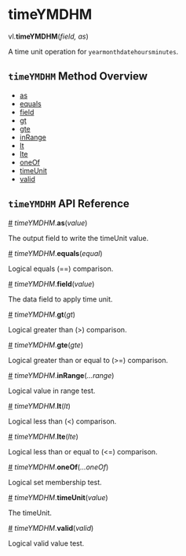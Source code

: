 # timeYMDHM

vl.<b>timeYMDHM</b>(<em>field, as</em>)

A time unit operation for <code>yearmonthdatehoursminutes</code>.

## <code>timeYMDHM</code> Method Overview

* <a href="#as">as</a>
* <a href="#equals">equals</a>
* <a href="#field">field</a>
* <a href="#gt">gt</a>
* <a href="#gte">gte</a>
* <a href="#inRange">inRange</a>
* <a href="#lt">lt</a>
* <a href="#lte">lte</a>
* <a href="#oneOf">oneOf</a>
* <a href="#timeUnit">timeUnit</a>
* <a href="#valid">valid</a>

## <code>timeYMDHM</code> API Reference

<a id="as" href="#as">#</a>
<em>timeYMDHM</em>.<b>as</b>(<em>value</em>)

The output field to write the timeUnit value.

<a id="equals" href="#equals">#</a>
<em>timeYMDHM</em>.<b>equals</b>(<em>equal</em>)

Logical equals (==) comparison.

<a id="field" href="#field">#</a>
<em>timeYMDHM</em>.<b>field</b>(<em>value</em>)

The data field to apply time unit.

<a id="gt" href="#gt">#</a>
<em>timeYMDHM</em>.<b>gt</b>(<em>gt</em>)

Logical greater than (>) comparison.

<a id="gte" href="#gte">#</a>
<em>timeYMDHM</em>.<b>gte</b>(<em>gte</em>)

Logical greater than or equal to (>=) comparison.

<a id="inRange" href="#inRange">#</a>
<em>timeYMDHM</em>.<b>inRange</b>(<em>...range</em>)

Logical value in range test.

<a id="lt" href="#lt">#</a>
<em>timeYMDHM</em>.<b>lt</b>(<em>lt</em>)

Logical less than (<) comparison.

<a id="lte" href="#lte">#</a>
<em>timeYMDHM</em>.<b>lte</b>(<em>lte</em>)

Logical less than or equal to (<=) comparison.

<a id="oneOf" href="#oneOf">#</a>
<em>timeYMDHM</em>.<b>oneOf</b>(<em>...oneOf</em>)

Logical set membership test.

<a id="timeUnit" href="#timeUnit">#</a>
<em>timeYMDHM</em>.<b>timeUnit</b>(<em>value</em>)

The timeUnit.

<a id="valid" href="#valid">#</a>
<em>timeYMDHM</em>.<b>valid</b>(<em>valid</em>)

Logical valid value test.

